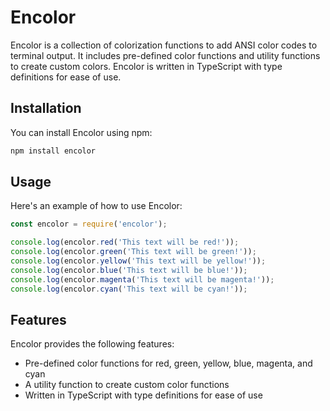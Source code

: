 # Encolor

Encolor is a collection of colorization functions to add ANSI color codes to terminal output. It includes pre-defined color functions and utility functions to create custom colors. Encolor is written in TypeScript with type definitions for ease of use.

## Installation

You can install Encolor using npm:

```sh
npm install encolor
```

## Usage
Here's an example of how to use Encolor:

```js
const encolor = require('encolor');

console.log(encolor.red('This text will be red!'));
console.log(encolor.green('This text will be green!'));
console.log(encolor.yellow('This text will be yellow!'));
console.log(encolor.blue('This text will be blue!'));
console.log(encolor.magenta('This text will be magenta!'));
console.log(encolor.cyan('This text will be cyan!'));
```

## Features
Encolor provides the following features:

- Pre-defined color functions for red, green, yellow, blue, magenta, and cyan
- A utility function to create custom color functions
- Written in TypeScript with type definitions for ease of use